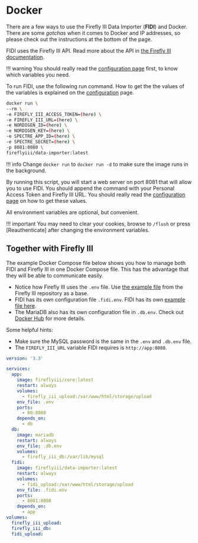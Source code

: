 # Docker

There are a few ways to use the Firefly III Data Importer (**FIDI**) and Docker. There are some *gotchas* when it comes to Docker and IP addresses, so please check out the instructions at the bottom of the page.

FIDI uses the Firefly III API. Read more about the API in [the Firefly III documentation](../../firefly-iii/api.md).

!!! warning
    You should really read the [configuration page](configure.md) first, to know which variables you need.

To run FIDI, use the following run command. How to get the the values of the variables is explained on the [configuration](configure.md) page.

```bash
docker run \
--rm \
-e FIREFLY_III_ACCESS_TOKEN=(here) \
-e FIREFLY_III_URL=(here) \
-e NORDIGEN_ID=(here) \
-e NORDIGEN_KEY=(here) \
-e SPECTRE_APP_ID=(here) \
-e SPECTRE_SECRET=(here) \
-p 8081:8080 \
fireflyiii/data-importer:latest

```

!!! info
    Change `docker run` to `docker run -d` to make sure the image runs in the background.

By running this script, you will start a web server on port 8081 that will allow you to use FIDI. You should append the command with your Personal Access Token and Firefly III URL. You should really read the [configuration page](configure.md) on how to get these values.

All environment variables are optional, but convenient.

!!! important
    You may need to clear your cookies, browse to `/flush` or press \[Reauthenticate\] after changing the environment variables.

## Together with Firefly III

The example Docker Compose file below shows you how to manage both FIDI and Firefly III in one Docker Compose file. This has the advantage that they will be able to communicate easily.

- Notice how Firefly III uses the `.env` file. Use [the example file](https://github.com/firefly-iii/firefly-iii/blob/main/.env.example) from the Firefly III repository as a base.
- FIDI has its own configuration file `.fidi.env`. FIDI has its own [example file here](https://github.com/firefly-iii/data-importer/blob/main/.env.example).
- The MariaDB also has its own configuration file in `.db.env`. Check out [Docker Hub](https://hub.docker.com/_/mariadb) for more details.


Some helpful hints:

* Make sure the MySQL password is the same in the `.env` and `.db.env` file.
* The `FIREFLY_III_URL` variable FIDI requires is `http://app:8080`.


```yaml
version: '3.3'

services:
  app:
    image: fireflyiii/core:latest
    restart: always
    volumes:
      - firefly_iii_upload:/var/www/html/storage/upload
    env_file: .env
    ports:
      - 80:8080
    depends_on:
      - db
  db:
    image: mariadb    
    restart: always
    env_file: .db.env
    volumes:
      - firefly_iii_db:/var/lib/mysql
  fidi:
    image: fireflyiii/data-importer:latest
    restart: always
    volumes:
      - fidi_upload:/var/www/html/storage/upload
    env_file: .fidi.env
    ports:
      - 8081:8080
    depends_on:
      - app
volumes:
  firefly_iii_upload:
  firefly_iii_db:
  fidi_upload:
```


